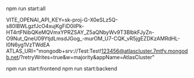 npm run start:all



VITE_OPENAI_API_KEY=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
ATLAS_URI="mongodb+srv://Test:Test!123456@atlascluster.7mtfy.mongodb.net/?retryWrites=true&w=majority&appName=AtlasCluster"

npm run start:frontend
npm run start:backend